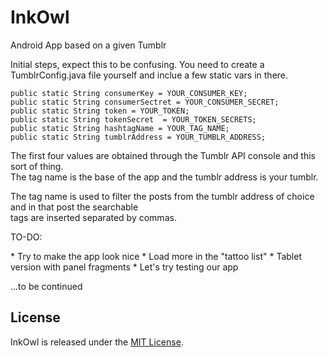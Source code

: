 # InkOwl
Android App based on a given Tumblr

Initial steps, expect this to be confusing. 
You need to create a TumblrConfig.java file yourself and inclue a few static vars in there.

<pre><code>public static String consumerKey = YOUR_CONSUMER_KEY;
public static String consumerSectret = YOUR_CONSUMER_SECRET;
public static String token = YOUR_TOKEN;
public static String tokenSecret  = YOUR_TOKEN_SECRETS;
public static String hashtagName = YOUR_TAG_NAME;
public static String tumblrAddress = YOUR_TUMBLR_ADDRESS;
</code></pre>

<p>The first four values are obtained through the Tumblr API console and this sort of thing. <br />
The tag name is the base of the app and the tumblr address is your tumblr.</p>

<p>The tag name is used to filter the posts from the tumblr address of choice and in that post the searchable <br />
tags are inserted separated by commas. 

<p>TO-DO:</p>
* Try to make the app look nice
* Load more in the "tattoo list"
* Tablet version with panel fragments
* Let's try testing our app

...to be continued


## License

InkOwl is released under the [MIT License](http://www.opensource.org/licenses/MIT).




